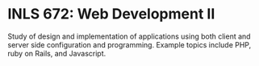 # INLS 672: Web Development II

Study of design and implementation of applications using both client and server side configuration and programming. Example topics include PHP, ruby on Rails, and Javascript.